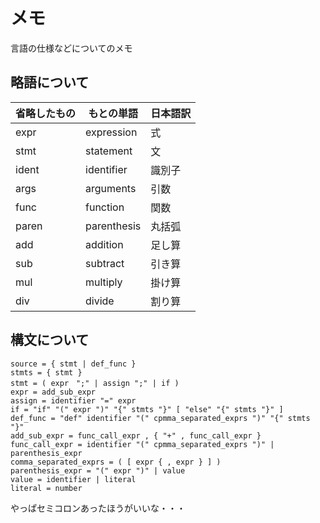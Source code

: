 
メモ
=====

言語の仕様などについてのメモ


略語について
-----

|省略したもの|もとの単語|日本語訳|
|--|--|--|
|expr|expression|式|
|stmt|statement|文|
|ident|identifier|識別子|
|args|arguments|引数|
|func|function|関数|
|paren|parenthesis|丸括弧|
|add|addition|足し算|
|sub|subtract|引き算|
|mul|multiply|掛け算|
|div|divide|割り算|


構文について
-----

```ebnf
source = { stmt | def_func }
stmts = { stmt }
stmt = ( expr　";" | assign ";" | if )
expr = add_sub_expr
assign = identifier "=" expr
if = "if" "(" expr ")" "{" stmts "}" [ "else" "{" stmts "}" ]
def_func = "def" identifier "(" cpmma_separated_exprs ")" "{" stmts "}"
add_sub_expr = func_call_expr , { "+" , func_call_expr }
func_call_expr = identifier "(" cpmma_separated_exprs ")" | parenthesis_expr
comma_separated_exprs = ( [ expr { , expr } ] )
parenthesis_expr = "(" expr ")" | value
value = identifier | literal
literal = number
```
やっぱセミコロンあったほうがいいな・・・
